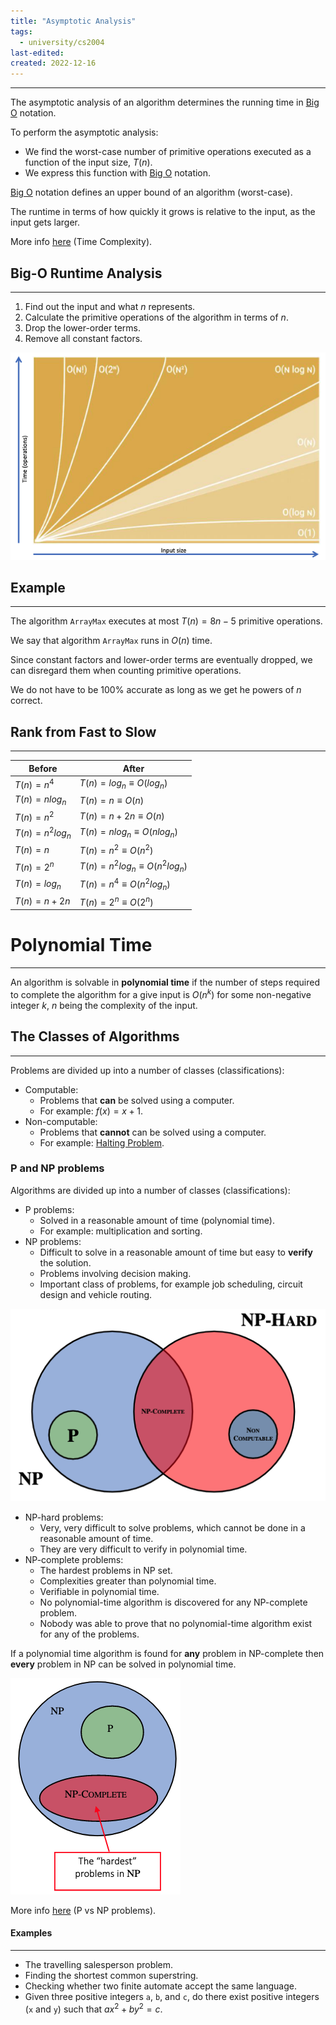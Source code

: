 ```yaml
---
title: "Asymptotic Analysis"
tags:
  - university/cs2004
last-edited:
created: 2022-12-16
---
```

---
The asymptotic analysis of an algorithm determines the running time in [Big O](notes/general/big-o-notation.md) notation.

To perform the asymptotic analysis:
- We find the worst-case number of primitive operations executed as a function of the input size, $T(n)$.
- We express this function with [Big O](notes/general/big-o-notation.md) notation.

[Big O](notes/general/big-o-notation.md) notation defines an upper bound of an algorithm (worst-case).

The runtime in terms of how quickly it grows is relative to the input, as the input gets larger.

More info [here](notes/university/time-complexity.md) (Time Complexity).

## Big-O Runtime Analysis
---
1. Find out the input and what $n$ represents.
2. Calculate the primitive operations of the algorithm in terms of $n$.
3. Drop the lower-order terms.
4. Remove all constant factors.

![|500](notes/images/Screenshot%202022-12-16%20at%2011.27.11.png)

## Example
---
The algorithm `ArrayMax` executes at most $T(n) = 8n - 5$ primitive operations.

We say that algorithm `ArrayMax` runs in $O(n)$ time.

Since constant factors and lower-order terms are eventually dropped, we can disregard them when counting primitive operations.

We do not have to be 100% accurate as long as we get he powers of $n$ correct.

## Rank from Fast to Slow
---
| Before       | After                          |
| ------------ | ------------------------------ |
| $T(n) = n^4$ | $T(n) = log_n \equiv O(log_n)$ |
| $T(n) = n log_n$ | $T(n) = n \equiv O(n)$ |
| $T(n) = n^2$ | $T(n) = n + 2n \equiv O(n)$ |
| $T(n) = n^2 log_n$ | $T(n) = n log_n \equiv O(n log_n)$ |
| $T(n) = n$ | $T(n) = n^2 \equiv O(n^2)$ |
| $T(n) = 2^n$ | $T(n) = n^2 log_n \equiv O(n^2 log_n)$ |
| $T(n) = log_n$ | $T(n) = n^4 \equiv O(n^2 log_n)$ |
| $T(n) = n + 2n$ | $T(n) = 2^n \equiv O(2^n)$ |

# Polynomial Time
---
An algorithm is solvable in **polynomial time** if the number of steps required to complete the algorithm for a give input  is $O(n^k)$ for some non-negative integer $k$, $n$ being the complexity of the input.

## The Classes of Algorithms
---
Problems are divided up into a number of classes (classifications):
- Computable:
    - Problems that **can** be solved using a computer.
    - For example: $f(x) = x + 1$.
- Non-computable:
    - Problems that **cannot** can be solved using a computer.
    - For example: [Halting Problem](notes/general/halting-problem.md).

### P and NP problems
Algorithms are divided up into a number of classes (classifications):
- P problems:
    - Solved in a reasonable amount of time (polynomial time).
    - For example: multiplication and sorting.
- NP problems:
    - Difficult to solve in a reasonable amount of time but easy to **verify** the solution.
    - Problems involving decision making.
    - Important class of problems, for example job scheduling, circuit design and vehicle routing.

![|400](notes/images/Screenshot%202022-12-16%20at%2011.40.36.png)

- NP-hard problems:
    - Very, very difficult to solve problems, which cannot be done in a reasonable amount of time.
    - They are very difficult to verify in polynomial time.
- NP-complete problems:
    - The hardest problems in NP set.
    - Complexities greater than polynomial time.
    - Verifiable in polynomial time.
    - No polynomial-time algorithm is discovered for any NP-complete problem.
    - Nobody was able to prove that no polynomial-time algorithm exist for any of the problems.

If a polynomial time algorithm is found for **any** problem in NP-complete then **every** problem in NP can be solved in polynomial time.

![|200](notes/images/Screenshot%202022-12-16%20at%2011.43.26.png)

More info [here](notes/general/p-vs-np.md) (P vs NP problems).

#### Examples
---
- The travelling salesperson problem.
- Finding the shortest common superstring.
- Checking whether two finite automate accept the same language.
- Given three positive integers `a`, `b`, and `c`, do there exist positive integers (`x` and `y`) such that $ax^2 + by^2 = c$.
